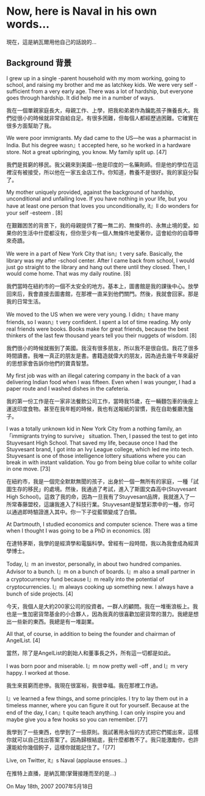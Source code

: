 # Now, here is Naval in his own words…

現在，這是納瓦爾用他自己的話說的…

## Background 背景

I grew up in a single -parent household with my mom working, going to school, and raising my brother and me as latchkey kids. We were very self -sufficient from a very early age. There was a lot of hardship, but everyone goes through hardship. It did help me in a number of ways.

我在一個單親家庭長大，母親工作、上學，把我和弟弟作為鑰匙孩子撫養長大。我們從很小的時候就非常自給自足。有很多困難，但每個人都經歷過困難。它確實在很多方面幫助了我。

We were poor immigrants. My dad came to the US—he was a pharmacist in India. But his degree wasn』t accepted here, so he worked in a hardware store. Not a great upbringing, you know. My family split up. [47]

我們是貧窮的移民。我父親來到美國--他是印度的一名藥劑師。但是他的學位在這裡沒有被接受，所以他在一家五金店工作。你知道，教養不是很好。我的家庭分裂了。

My mother uniquely provided, against the background of hardship, unconditional and unfailing love. If you have nothing in your life, but you have at least one person that loves you unconditionally, it』ll do wonders for your self -esteem . [8]

在艱難困苦的背景下，我的母親提供了獨一無二的、無條件的、永無止境的愛。如果你的生活中什麼都沒有，但你至少有一個人無條件地愛著你，這會給你的自尊帶來奇蹟。

We were in a part of New York City that isn』t very safe. Basically, the library was my after -school center. After I came back from school, I would just go straight to the library and hang out there until they closed. Then, I would come home. That was my daily routine. [8]

我們當時在紐約市的一個不太安全的地方。基本上，圖書館是我的課後中心。放學回來后，我會直接去圖書館，在那裡一直呆到他們關門。然後，我就會回家。那是我的日常生活。

We moved to the US when we were very young. I didn』t have many friends, so I wasn』t very confident. I spent a lot of time reading. My only real friends were books. Books make for great friends, because the best thinkers of the last few thousand years tell you their nuggets of wisdom. [8]

我們很小的時候就搬到了美國。我沒有很多朋友，所以我不是很自信。我花了很多時間讀書。我唯一真正的朋友是書。書籍造就偉大的朋友，因為過去幾千年來最好的思想家會告訴你他們的寶貴智慧。

My first job was with an illegal catering company in the back of a van delivering Indian food when I was fifteen. Even when I was younger, I had a paper route and I washed dishes in the cafeteria.

我的第一份工作是在一家非法餐飲公司工作，當時我15歲，在一輛麵包車的後座上運送印度食物。甚至在我年輕的時候，我也有送報紙的習慣，我在自助餐廳洗盤子。

I was a totally unknown kid in New York City from a nothing family, an 「immigrants trying to survive」 situation. Then, I passed the test to get into Stuyvesant High School. That saved my life, because once I had the Stuyvesant brand, I got into an Ivy League college, which led me into tech. Stuyvesant is one of those intelligence lottery situations where you can break in with instant validation. You go from being blue collar to white collar in one move. [73]

在紐約市，我是一個完全默默無聞的孩子，出身於一個一無所有的家庭，一種「試圖生存的移民」的處境。然後，我通過了考試，進入了斯圖文森高中(Stuyvesant High School)。這救了我的命，因為一旦我有了Stuyvesant品牌，我就進入了一所常春藤盟校，這讓我進入了科技行業。Stuyvesant是智慧彩票中的一種，你可以通過即時驗證進入其中。你一下子從藍領變成了白領。

At Dartmouth, I studied economics and computer science. There was a time when I thought I was going to be a PhD in economics. [8]

在達特茅斯，我學的是經濟學和電腦科學。曾經有一段時間，我以為我會成為經濟學博士。

Today, I』m an investor, personally, in about two hundred companies. Advisor to a bunch. I』m on a bunch of boards. I』m also a small partner in a cryptocurrency fund because I』m really into the potential of cryptocurrencies. I』m always cooking up something new. I always have a bunch of side projects. [4]

今天，我個人是大約200家公司的投資者。一群人的顧問。我在一堆衝浪板上。我也是一隻加密貨幣基金的小合夥人，因為我真的很喜歡加密貨幣的潛力。我總是想出一些新的東西。我總是有一堆副業。

All that, of course, in addition to being the founder and chairman of AngelList. [4]

當然，除了是AngelList的創始人和董事長之外，所有這一切都是如此。

I was born poor and miserable. I』m now pretty well -off , and I』m very happy. I worked at those.

我生來貧窮而悲慘。我現在很富裕，我很幸福。我在那裡工作過。

I』ve learned a few things, and some principles. I try to lay them out in a timeless manner, where you can figure it out for yourself. Because at the end of the day, I can』t quite teach anything. I can only inspire you and maybe give you a few hooks so you can remember. [77]

我學到了一些東西，也學到了一些原則。我試著用永恒的方式把它們擺出來，這樣你就可以自己找出答案了。因為歸根結底，我什麼都教不了。我只能激勵你，也許還能給你幾個鉤子，這樣你就能記住了。「[77]

Live, on Twitter, it』s Naval (applause ensues…)

在推特上直播，是納瓦爾(掌聲接踵而至的是…)

On May 18th, 2007
2007年5月18日
